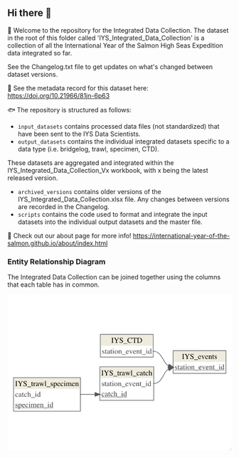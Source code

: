 ## Hi there 👋

🙋 Welcome to the repository for the Integrated Data Collection. The dataset in the root of this folder called 'IYS_Integrated_Data_Collection' is a collection of all the International Year of the Salmon High Seas Expedition data integrated so far.

See the Changelog.txt file to get updates on what's changed between dataset versions.

🤖 See the metadata record for this dataset here: https://doi.org/10.21966/81jn-6p63

🐟 The repository is structured as follows: 
  * `input_datasets` contains processed data files (not standardized) that have been sent to the IYS Data Scientists.
  * `output_datasets` contains the individual integrated datasets specific to a data type (i.e. bridgelog, trawl, specimen, CTD). 
  
  These datasets are aggregated and integrated within the IYS_Integrated_Data_Collection_Vx workbook, with x being the latest released version. 
  
  * `archived_versions` contains older versions of the IYS_Integrated_Data_Collection.xlsx file. Any changes between versions are recorded in the Changelog. 
  * `scripts` contains the code used to format and integrate the input datasets into the individual output datasets and the master file.

🦐 Check out our about page for more info! https://international-year-of-the-salmon.github.io/about/index.html


### Entity Relationship Diagram

The Integrated Data Collection can be joined together using the columns that each table has in common.

![Entity Relationship Diagram for the Integrated Data Collection](figs/ERD.png)
